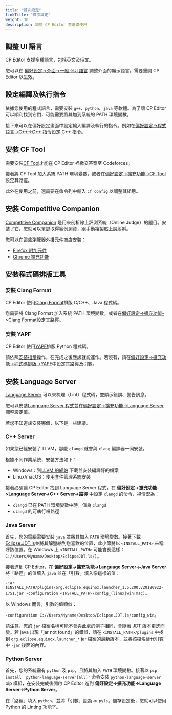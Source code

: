 ```yaml
---
title: "首次設定"
linkTitle: "首次設定"
weight: 30
description: 調整 CP Editor 並準備使用
---
```


## 調整 UI 語言

CP Editor 支援多種語言，包括英文及俄文。

您可以在 [偏好設定->介面->一般->UI 語言](../preferences/appearance/\_index.zh_tw.md#ui-language) 調整介面的顯示語言。需要重開 CP Editor 以生效。

## 設定編譯及執行指令

依據您使用的程式語言，需要安裝 `g++`、`python`、`java` 等軟體。為了讓 CP Editor 可以順利找到它們，可能需要將其加到系統的 PATH 環境變數。

接下來可以在偏好設定畫面中設定輸入編譯及執行的指令。例如在[偏好設定->程式語言->C++->C++ 指令](../preferences/language/\_index.zh_tw.md#c-commands)設定 C++ 指令。

## 安裝 CF Tool

需要安裝[CF Tool](https://github.com/xalanq/cf-tool)才能在 CP Editor 裡繳交答案至 Codeforces。

接著將 CF Tool 加入系統 PATH 環境變數，或者在[偏好設定->擴充功能->CF Tool](../preferences/extensions/\_index.zh_tw.md#cf-tool)設定其路徑。

此外在使用之前，還需要在命令列中輸入 `cf config` 以調整其組態。

## 安裝 Competitive Companion

[Competitive Companion](https://github.com/jmerle/competitive-companion) 是用來剖析線上評測系統（Online Judge）的題目。安裝了它，您就可以單鍵取得範例測資，跟手動複製貼上說掰掰。

您可以在這些瀏覽器外掛元件商店安裝：

-   [Firefox 附加元件](https://addons.mozilla.org/en-US/firefox/addon/competitive-companion/)
-   [Chrome 擴充功能](https://chrome.google.com/webstore/detail/competitive-companion/cjnmckjndlpiamhfimnnjmnckgghkjbl)

## 安裝程式碼排版工具

### 安裝 Clang Format

CP Editor 使用[Clang Format](http://releases.llvm.org/download.html)排版 C/C++、Java 程式碼。

您需要將 Clang Format 加入系統 PATH 環境變數，或者在[偏好設定->擴充功能->Clang Format](../preferences/extensions/\_index.zh_tw.md#clang-format)設定其路徑。

### 安裝 YAPF

CP Editor 使用[YAPF](https://github.com/google/yapf)排版 Python 程式碼。

請依照[安裝指示](https://github.com/google/yapf#installation)操作，在完成之後應該就能運作。若沒有，請在[偏好設定->擴充功能->程式碼排版->YAPF](../preferences/extensions/\_index.zh_tw.md#yapf)中設定其路徑及引數。

## 安裝 Language Server

[Language Server](https://microsoft.github.io/language-server-protocol/) 可以來梳理（Lint）程式碼，並顯示錯誤、警告訊息。

您可以安裝[Language Server 程式](https://microsoft.github.io/language-server-protocol/implementors/servers/)並在[偏好設定->擴充功能->Language Server](../preferences/extensions/\_index.zh_tw.md#language-server)調整設定值。

若您不知道該安裝哪個，以下是一些建議。

### C++ Server

如果您已經安裝了 LLVM，那麼 `clangd` 就會與 `clang` 編譯器一同安裝。

根據不同作業系統，安裝方法如下：

- Windows：到[LLVM 的網站](https://releases.llvm.org/download.html) 下載並安裝編譯好的檔案
- Linux/macOS：使用套件管理系統安裝

接著必須讓 CP Editor 找到 Language Server 程式，在 **偏好設定->擴充功能->Language Server->C++ Server->路徑** 中設定 `clangd` 的命令，視情況為：
- `clangd` 已在 PATH 環境變數中時，值為 `clangd`
- `clangd` 的可執行檔路徑

### Java Server

首先，您的電腦需要安裝 `java` 並將其加入 `PATH` 環境變數。接著下載[Eclipse.JDT.ls](http://download.eclipse.org/jdtls/snapshots/jdt-language-server-latest.tar.gz)並將其解壓縮到您喜歡的位置，此小節將以 `<INSTALL_PATH>` 來稱呼該位置。在 Windows 上 `<INSTALL_PATH>` 可能會長這樣：`C://Users/Myname/Desktop/EclipseJDT.ls/`）。

接著進到 CP Editor，在 **偏好設定->擴充功能->Language Server->Java Server** 將「路徑」的值填入 `java` 並在「引數」填入像這樣的值：

`-jar $INSTALL_PATH/plugins/org.eclipse.equinox.launcher_1.5.200.v20180922-1751.jar -configuration <INSTALL_PATH>/config_(linux|win|mac)`。

以 Windows 而言，引數的值類似：

`-configuration C://Users/Myname/Desktop/Eclipse.JDT.ls/config_win`。

請注意，您的 `jar` 檔案名稱可能不會與此處的例子相同，會隨著 JDT 版本更迭而變。若 java 出現「jar not found」的錯誤，請在 `<INSTALL_PATH>/plugins` 中找到 `org.eclipse.equinox.launcher_*` jar 檔案的最新版本，並將該檔名替代引數中 `-jar` 後面的內容。

### Python Server

首先，您的系統需有 `python` 及 `pip`，且將其加入 `PATH` 環境變數。接著以 `pip install 'python-language-server[all]'` 命令安裝 `python-language-server` pip 模組，在安裝完成後開啟 CP Editor 進到 **偏好設定->擴充功能->Language Server->Python Server**。

在「路徑」填入 `python`，並將「引數」設為`-m pyls`。儲存設定後，您就可以使用 Python 的 Linting 功能了。
